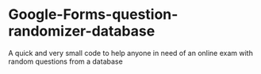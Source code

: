 # Google-Forms-question-randomizer-database
A quick and very small code to help anyone in need of an online exam with random questions from a database
